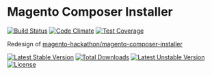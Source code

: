 # Magento Composer Installer

[![Build Status](https://travis-ci.org/bragento/bragento-composer-installer.svg?branch=develop)](https://travis-ci.org/bragento/bragento-composer-installer)
[![Code Climate](https://codeclimate.com/github/bragento/bragento-composer-installer.png)](https://codeclimate.com/github/bragento/bragento-composer-installer)
[![Test Coverage](https://codeclimate.com/github/bragento/bragento-composer-installer/coverage.png)](https://codeclimate.com/github/bragento/bragento-composer-installer)

Redesign of [magento-hackathon/magento-composer-installer](https://github.com/magento-hackathon/magento-composer-installer)

[![Latest Stable Version](https://poser.pugx.org/bragento/magento-composer-installer/v/stable.svg)](https://packagist.org/packages/bragento/magento-composer-installer) [![Total Downloads](https://poser.pugx.org/bragento/magento-composer-installer/downloads.svg)](https://packagist.org/packages/bragento/magento-composer-installer) [![Latest Unstable Version](https://poser.pugx.org/bragento/magento-composer-installer/v/unstable.svg)](https://packagist.org/packages/bragento/magento-composer-installer) [![License](https://poser.pugx.org/bragento/magento-composer-installer/license.svg)](https://packagist.org/packages/bragento/magento-composer-installer)
